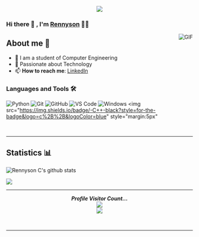 <p align="center"><img src="https://i.imgur.com/A6bWGFl.gif"/></p>



### Hi there 👋 , I'm [Rennyson](https://github.com/rennysonc) 👨‍💻

<img align="right" alt="GIF" src="https://miro.medium.com/max/500/1*Q5_t-R0xRs07wW1Kf8rCSw.gif" />


## About me 👷

- 🔭 I am a student of Computer Engineering
- 💬 Passionate about Technology
- 📫 **How to reach me**: [LinkedIn](https://linkedin.com/in/rennysonc/)

<!--
**rennysonc/rennysonc** is a ✨ _special_ ✨ repository because its `README.md` (this file) appears on your GitHub profile.

Here are some ideas to get you started:

- 🔭 I’m currently working on ...
- 🌱 I’m currently learning ...
- 👯 I’m looking to collaborate on ...
- 🤔 I’m looking for help with ...
- 💬 Ask me about ...
- 📫 How to reach me: ...
- 😄 Pronouns: ...
- ⚡ Fun fact: ...
-->

### Languages and Tools 🛠
![Python](http://img.shields.io/badge/-Python-3776AB?style=flat-square&logo=python&logoColor=ffffff)
![Git](https://img.shields.io/badge/-Git-%23F05032?style=flat-square&logo=git&logoColor=%23ffffff)
![GitHub](https://img.shields.io/badge/-GitHub-181717?style=flat-square&logo=github)
![VS Code](http://img.shields.io/badge/-VS%20Code-007ACC?style=flat-square&logo=visual-studio-code&logoColor=ffffff)
![Windows](http://img.shields.io/badge/-Windows-0078D6?style=flat-square&logo=windows&logoColor=ffffff)
<img src="https://img.shields.io/badge/-C++-black?style=for-the-badge&logo=c%2B%2B&logoColor=blue" style="margin:5px"

<br />

---

## Statistics 📊

![Rennyson C's github stats](https://github-readme-stats.vercel.app/api?username=rennysonc&show_icons=true&theme=monokai)
<a href="https://github.com/Neel2904">
  
  
  <img src="https://github-readme-stats.vercel.app/api/top-langs/?username=rennysonc&theme=monokai&hide=glsl,python" />
</a>

<br />

---


<p align="center"> 
  <i><b>Profile Visitor Count...</b></i><br>
  <img src="https://raw.githubusercontent.com/saadeghi/saadeghi/master/dino.gif" /><br>
  <img src="https://profile-counter.glitch.me/lrennysonc/count.svg" />
</p>

<!-- can't stop myself from editing🤷... -->

<br />

---
